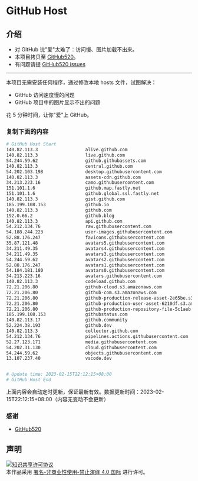 # GitHub Host
## 介绍
- 对 GitHub 说"爱"太难了：访问慢、图片加载不出来。
- 本项目拷贝至 [GitHub520](https://github.com/521xueweihan/GitHub520)。
- 有问题请提 [GitHub520 issues](https://github.com/521xueweihan/GitHub520/issues/new)

---

本项目无需安装任何程序，通过修改本地 hosts 文件，试图解决：
- GitHub 访问速度慢的问题
- GitHub 项目中的图片显示不出的问题

花 5 分钟时间，让你"爱"上 GitHub。

### 复制下面的内容
```bash
# GitHub Host Start
140.82.113.3                  alive.github.com
140.82.113.3                  live.github.com
54.244.59.62                  github.githubassets.com
140.82.113.3                  central.github.com
54.202.103.198                desktop.githubusercontent.com
140.82.113.3                  assets-cdn.github.com
34.213.223.16                 camo.githubusercontent.com
151.101.1.6                   github.map.fastly.net
151.101.1.6                   github.global.ssl.fastly.net
140.82.113.3                  gist.github.com
185.199.108.153               github.io
140.82.113.3                  github.com
192.0.66.2                    github.blog
140.82.113.3                  api.github.com
54.212.134.76                 raw.githubusercontent.com
54.188.244.223                user-images.githubusercontent.com
52.88.176.247                 favicons.githubusercontent.com
35.87.121.48                  avatars5.githubusercontent.com
34.211.49.35                  avatars4.githubusercontent.com
34.211.49.35                  avatars3.githubusercontent.com
54.244.59.62                  avatars2.githubusercontent.com
52.88.176.247                 avatars1.githubusercontent.com
54.184.181.180                avatars0.githubusercontent.com
34.213.223.16                 avatars.githubusercontent.com
140.82.113.3                  codeload.github.com
72.21.206.80                  github-cloud.s3.amazonaws.com
72.21.206.80                  github-com.s3.amazonaws.com
72.21.206.80                  github-production-release-asset-2e65be.s3.amazonaws.com
72.21.206.80                  github-production-user-asset-6210df.s3.amazonaws.com
72.21.206.80                  github-production-repository-file-5c1aeb.s3.amazonaws.com
185.199.108.153               githubstatus.com
140.82.113.17                 github.community
52.224.38.193                 github.dev
140.82.113.3                  collector.github.com
54.212.134.76                 pipelines.actions.githubusercontent.com
52.27.123.171                 media.githubusercontent.com
54.202.31.130                 cloud.githubusercontent.com
54.244.59.62                  objects.githubusercontent.com
13.107.237.40                 vscode.dev


# Update time: 2023-02-15T22:12:15+08:00
# GitHub Host End

```
上面内容会自动定时更新，保证最新有效。数据更新时间：2023-02-15T22:12:15+08:00（内容无变动不会更新）

### 感谢

- [GitHub520](https://github.com/521xueweihan/GitHub520)

## 声明
<a rel="license" href="https://creativecommons.org/licenses/by-nc-nd/4.0/deed.zh"><img alt="知识共享许可协议" style="border-width: 0" src="https://licensebuttons.net/l/by-nc-nd/4.0/88x31.png"></a><br>本作品采用 <a rel="license" href="https://creativecommons.org/licenses/by-nc-nd/4.0/deed.zh">署名-非商业性使用-禁止演绎 4.0 国际</a> 进行许可。
